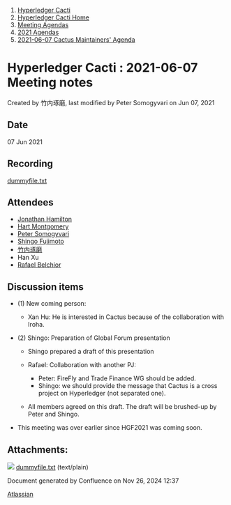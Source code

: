 1. [Hyperledger Cacti](index.html)
2. [Hyperledger Cacti Home](Hyperledger-Cacti-Home_20414469.html)
3. [Meeting Agendas](Meeting-Agendas_20414488.html)
4. [2021 Agendas](2021-Agendas_20414860.html)
5. [2021-06-07 Cactus Maintainers' Agenda](2021-06-07-Cactus-Maintainers%27-Agenda_20415086.html)

# Hyperledger Cacti : 2021-06-07 Meeting notes

Created by 竹内琢磨, last modified by Peter Somogyvari on Jun 07, 2021

## Date

07 Jun 2021

## Recording

[dummyfile.txt](attachments/20415085/20415089.txt)

## Attendees

- [Jonathan Hamilton](https://lf-hyperledger.atlassian.net/wiki/people/557058:b67865d6-864d-4728-91f1-8b4e178a6466?ref=confluence)
- [Hart Montgomery](https://lf-hyperledger.atlassian.net/wiki/people/712020:86f447c0-86dc-43b3-ac03-6a31923bbb84?ref=confluence)
- [Peter Somogyvari](https://lf-hyperledger.atlassian.net/wiki/people/557058:cae262a4-be99-4f5e-a36e-bf20a5c795f2?ref=confluence)
- [Shingo Fujimoto](https://lf-hyperledger.atlassian.net/wiki/people/712020:14e583f1-56ad-4e76-a373-78870fbd000f?ref=confluence)
- [竹内琢磨](https://lf-hyperledger.atlassian.net/wiki/people/70121:99daf5c8-226c-43d4-9f24-0a46a0546192?ref=confluence)
- Han Xu
- [Rafael Belchior](https://lf-hyperledger.atlassian.net/wiki/people/712020:0476fdbd-25a2-41d4-9ba2-27de7ea0f715?ref=confluence)

## Discussion items

- (1) New coming person:
  
  - Xan Hu: He is interested in Cactus because of the collaboration with Iroha.
- (2) Shingo: Preparation of Global Forum presentation
  
  - Shingo prepared a draft of this presentation
  - Rafael: Collaboration with another PJ: 
    
    - Peter: FireFly and Trade Finance WG should be added.
    - Shingo: we should provide the message that Cactus is a cross project on Hyperledger (not separated one).
  - All members agreed on this draft. The draft will be brushed-up by Peter and Shingo.
- This meeting was over earlier since HGF2021 was coming soon.

## Attachments:

![](images/icons/bullet_blue.gif) [dummyfile.txt](attachments/20415085/20415089.txt) (text/plain)

Document generated by Confluence on Nov 26, 2024 12:37

[Atlassian](http://www.atlassian.com/)

